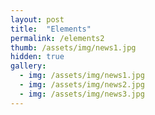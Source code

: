 ```yaml
---
layout: post
title:  "Elements"
permalink: /elements2
thumb: /assets/img/news1.jpg
hidden: true
gallery:
  - img: /assets/img/news1.jpg
  - img: /assets/img/news2.jpg
  - img: /assets/img/news3.jpg
---
```



  